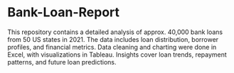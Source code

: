 # Bank-Loan-Report
This repository contains a detailed analysis of approx. 40,000 bank loans from 50 US states in 2021. The data includes loan distribution, borrower profiles, and financial metrics. Data cleaning and charting were done in Excel, with visualizations in Tableau. Insights cover loan trends, repayment patterns, and future loan predictions.
